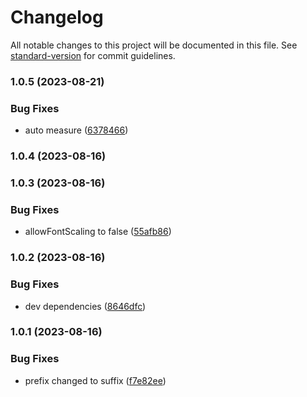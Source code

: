 # Changelog

All notable changes to this project will be documented in this file. See [standard-version](https://github.com/conventional-changelog/standard-version) for commit guidelines.

### 1.0.5 (2023-08-21)


### Bug Fixes

* auto measure ([6378466](https://github.com/birdwingo/react-native-spinning-numbers/commit/6378466f7257f83a770fa1b55215577b790286b4))

### 1.0.4 (2023-08-16)

### 1.0.3 (2023-08-16)


### Bug Fixes

* allowFontScaling to false ([55afb86](https://github.com/birdwingo/react-native-spinning-numbers/commit/55afb8691fadcd540c0c9902893650d4f2ac21dd))

### 1.0.2 (2023-08-16)


### Bug Fixes

* dev dependencies ([8646dfc](https://github.com/birdwingo/react-native-spinning-numbers/commit/8646dfccc87134f54035ad7d0ce629b677f29571))

### 1.0.1 (2023-08-16)


### Bug Fixes

* prefix changed to suffix ([f7e82ee](https://github.com/birdwingo/react-native-spinning-numbers/commit/f7e82ee6ff33d6912ebea15c157377ac5ecf92e7))
